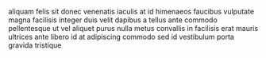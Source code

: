 aliquam felis sit donec venenatis iaculis at id himenaeos faucibus vulputate
magna facilisis integer duis velit dapibus a tellus ante commodo pellentesque
ut vel aliquet purus nulla metus convallis in facilisis erat mauris ultrices
ante libero id at adipiscing commodo sed id vestibulum porta gravida tristique